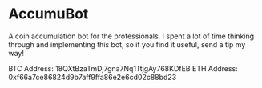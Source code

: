 # AccumuBot
A coin accumulation bot for the professionals. I spent a lot of time thinking through and implementing this bot, so if you find it useful, send a tip my way!

BTC Address: 18QXtBzaTmDj7gna7Nq1TtjgAy768KDfEB </n>
ETH Address: 0xf66a7ce86824d9b7aff9ffa86e2e6cd02c88bd23
